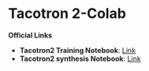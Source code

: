 # Tacotron 2-Colab



**Official Links**
- **Tacotron2 Training Notebook**: [Link](https://colab.research.google.com/github/justinjohn0306/Tacotron2-Colab/blob/main/Tacotron2_Training.ipynb)
- **Tacotron2 synthesis Notebook**: [Link](https://colab.research.google.com/github/justinjohn0306/Tacotron2-Colab/blob/main/Tacotron2_synthesis.ipynb)

